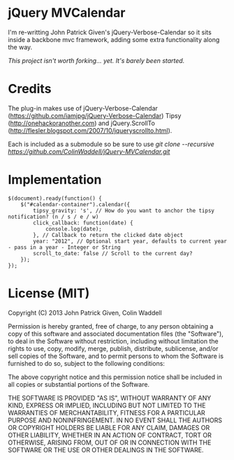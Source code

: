 # jQuery MVCalendar

I'm re-writting John Patrick Given's jQuery-Verbose-Calendar so it sits inside a backbone mvc framework, adding some extra functionality along the way.

_This project isn't worth forking... yet. It's barely been started._

# Credits

The plug-in makes use of jQuery-Verbose-Calendar (https://github.com/iamjpg/jQuery-Verbose-Calendar) Tipsy (http://onehackoranother.com) and jQuery.ScrollTo (http://flesler.blogspot.com/2007/10/jqueryscrollto.html).

Each is included as a submodule so be sure to use _git clone --recursive https://github.com/ColinWaddell/jQuery-MVCalendar.git_


# Implementation

    $(document).ready(function() {
    	$("#calendar-container").calendar({
			tipsy_gravity: 's', // How do you want to anchor the tipsy notification? (n / s / e / w)
			click_callback: function(date) {
                console.log(date);
            }, // Callback to return the clicked date object
			year: "2012", // Optional start year, defaults to current year - pass in a year - Integer or String
			scroll_to_date: false // Scroll to the current day?
		});
	});
        

# License (MIT)

Copyright (C) 2013 John Patrick Given, Colin Waddell

Permission is hereby granted, free of charge, to any person obtaining a copy of this software and associated documentation files (the "Software"), to deal in the Software without restriction, including without limitation the rights to use, copy, modify, merge, publish, distribute, sublicense, and/or sell copies of the Software, and to permit persons to whom the Software is furnished to do so, subject to the following conditions:

The above copyright notice and this permission notice shall be included in all copies or substantial portions of the Software.

THE SOFTWARE IS PROVIDED "AS IS", WITHOUT WARRANTY OF ANY KIND, EXPRESS OR IMPLIED, INCLUDING BUT NOT LIMITED TO THE WARRANTIES OF MERCHANTABILITY, FITNESS FOR A PARTICULAR PURPOSE AND NONINFRINGEMENT. IN NO EVENT SHALL THE AUTHORS OR COPYRIGHT HOLDERS BE LIABLE FOR ANY CLAIM, DAMAGES OR OTHER LIABILITY, WHETHER IN AN ACTION OF CONTRACT, TORT OR OTHERWISE, ARISING FROM, OUT OF OR IN CONNECTION WITH THE SOFTWARE OR THE USE OR OTHER DEALINGS IN THE SOFTWARE.

